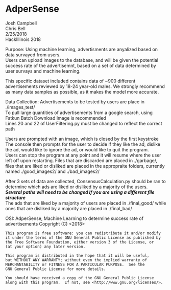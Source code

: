 # AdperSense
Josh Campbell  
Chris Bell  
2/25/2018  
HackIllinois 2018

Purpose:
Using machine learning, advertisments are anyalized based on data survayed from users.  
Users can upload images to the database, and will be given the potential success rate 
of the advertisemnt, based on a set of data determined by user survays and machine learning.  

This specific dataset included contains data of ~900 different advertisements reviewed by 
18-24 year-old males. We strongly recommend as many data samples as possible, as it makes the model 
more accurate.

Data Collection:
Advertisements to be tested by users are place in ./images_test/  
To pull large quantities of advertisements from a google search, using Fatkun Batch
Download Image is recommended  
Lines 20 and 22 of UserFiltering.py must be changed to reflect the correct path

Users are prompted with an image, which is closed by the first keystroke
The console then prompts for the user to decide if they like the ad, dislike the ad,
would like to ignore the ad, or would like to quit the program.  
Users can stop the program at any point and it will resume where the user left off upon restarting. 
Files that are discarded are placed in ./garbage/, files that are liked or disliked are placed in
the appropraite folders, currently named ./good_images2/ and ./bad_images2/

After 3 sets of data are collected, ConsensusCalculation.py should be ran to determine which ads are
liked or disliked by a majority of the users.  
***Several paths will need to be changed if you are using a different file structure***  
The ads that are liked by a majority of users are placed in ./final_good/ while ones that are disliked by a majority
are placed in ./final_bad/

OSI:
    AdperSense, Machine Learning to determine success rate of advertisements
    Copyright (C) <2018>  <Josh Campbell>

    This program is free software: you can redistribute it and/or modify
    it under the terms of the GNU General Public License as published by
    the Free Software Foundation, either version 3 of the License, or
    (at your option) any later version.

    This program is distributed in the hope that it will be useful,
    but WITHOUT ANY WARRANTY; without even the implied warranty of
    MERCHANTABILITY or FITNESS FOR A PARTICULAR PURPOSE.  See the
    GNU General Public License for more details.

    You should have received a copy of the GNU General Public License
    along with this program.  If not, see <http://www.gnu.org/licenses/>.
